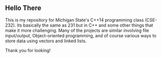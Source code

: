 ## Hello There

This is my repository for Michigan State's C++14 programming class (CSE-232). Its basically the same as 231 but in C++ and some other things that make it more challenging. Many of the projects are similar involving file input/output, Object-oriented programming, and of course various ways to store data using vectors and linked lists.

Thank you for looking!
